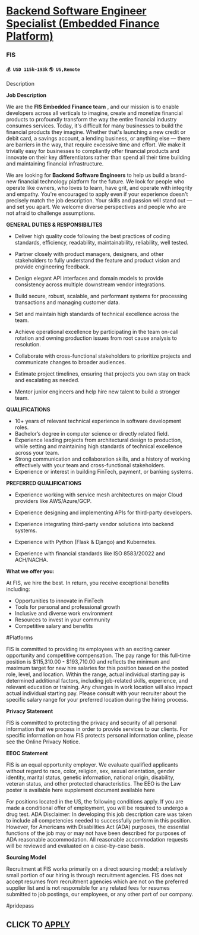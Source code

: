 # [Backend Software Engineer Specialist (Embedded Finance Platform)](https://www.remotewlb.com/apply/backend-software-engineer-specialist-embedded-finance-platform)  
### FIS  
#### `💰 USD 115k~193k` `🌎 US,Remote`  

Description

**Job Description**

We are the **FIS Embedded Finance team** , and our mission is to enable developers across all verticals to imagine, create and monetize financial products to profoundly transform the way the entire financial industry consumes services. Today, it's difficult for many businesses to build the financial products they imagine. Whether that's launching a new credit or debit card, a savings account, a lending business, or anything else — there are barriers in the way, that require excessive time and effort. We make it trivially easy for businesses to compliantly offer financial products and innovate on their key differentiators rather than spend all their time building and maintaining financial infrastructure.

We are looking for **Backend Software Engineers** to help us build a brand-new financial technology platform for the future. We look for people who operate like owners, who loves to learn, have grit, and operate with integrity and empathy. You're encouraged to apply even if your experience doesn't precisely match the job description. Your skills and passion will stand out — and set you apart. We welcome diverse perspectives and people who are not afraid to challenge assumptions.

**GENERAL DUTIES & RESPONSIBILITES**

  * Deliver high quality code following the best practices of coding standards, efficiency, readability, maintainability, reliability, well tested. 
  * Partner closely with product managers, designers, and other stakeholders to fully understand the feature and product vision and provide engineering feedback. 
  * Design elegant API interfaces and domain models to provide consistency across multiple downstream vendor integrations. 
  * Build secure, robust, scalable, and performant systems for processing transactions and managing customer data. 
  * Set and maintain high standards of technical excellence across the team. 
  * Achieve operational excellence by participating in the team on-call rotation and owning production issues from root cause analysis to resolution. 

  * Collaborate with cross-functional stakeholders to prioritize projects and communicate changes to broader audiences. 
  * Estimate project timelines, ensuring that projects you own stay on track and escalating as needed. 
  * Mentor junior engineers and help hire new talent to build a stronger team. 

**QUALIFICATIONS**

  * 10+ years of relevant technical experience in software development roles. 
  * Bachelor’s degree in computer science or directly related field. 
  * Experience leading projects from architectural design to production, while setting and maintaining high standards of technical excellence across your team. 
  * Strong communication and collaboration skills, and a history of working effectively with your team and cross-functional stakeholders. 
  * Experience or interest in building FinTech, payment, or banking systems. 

**PREFERRED QUALIFICATIONS**

  * Experience working with service mesh architectures on major Cloud providers like AWS/Azure/GCP. 
  * Experience designing and implementing APIs for third-party developers. 

  * Experience integrating third-party vendor solutions into backend systems. 
  * Experience with Python (Flask & Django) and Kubernetes. 
  * Experience with financial standards like ISO 8583/20022 and ACH/NACHA. 

**What we offer you:**

At FIS, we hire the best. In return, you receive exceptional benefits including:

  * Opportunities to innovate in FinTech 
  * Tools for personal and professional growth 
  * Inclusive and diverse work environment 
  * Resources to invest in your community 
  * Competitive salary and benefits 

#Platforms

  

FIS is committed to providing its employees with an exciting career opportunity and competitive compensation. The pay range for this full-time position is $115,310.00 - $193,710.00 and reflects the minimum and maximum target for new hire salaries for this position based on the posted role, level, and location. Within the range, actual individual starting pay is determined additional factors, including job-related skills, experience, and relevant education or training. Any changes in work location will also impact actual individual starting pay. Please consult with your recruiter about the specific salary range for your preferred location during the hiring process.

 **Privacy Statement**

FIS is committed to protecting the privacy and security of all personal information that we process in order to provide services to our clients. For specific information on how FIS protects personal information online, please see the Online Privacy Notice.

 **EEOC Statement**

FIS is an equal opportunity employer. We evaluate qualified applicants without regard to race, color, religion, sex, sexual orientation, gender identity, marital status, genetic information, national origin, disability, veteran status, and other protected characteristics. The EEO is the Law poster is available here supplement document available here

  
For positions located in the US, the following conditions apply. If you are made a conditional offer of employment, you will be required to undergo a drug test. ADA Disclaimer: In developing this job description care was taken to include all competencies needed to successfully perform in this position. However, for Americans with Disabilities Act (ADA) purposes, the essential functions of the job may or may not have been described for purposes of ADA reasonable accommodation. All reasonable accommodation requests will be reviewed and evaluated on a case-by-case basis.

 **Sourcing Model**

Recruitment at FIS works primarily on a direct sourcing model; a relatively small portion of our hiring is through recruitment agencies. FIS does not accept resumes from recruitment agencies which are not on the preferred supplier list and is not responsible for any related fees for resumes submitted to job postings, our employees, or any other part of our company.

#pridepass

  
## CLICK TO [APPLY](https://www.remotewlb.com/apply/backend-software-engineer-specialist-embedded-finance-platform)

